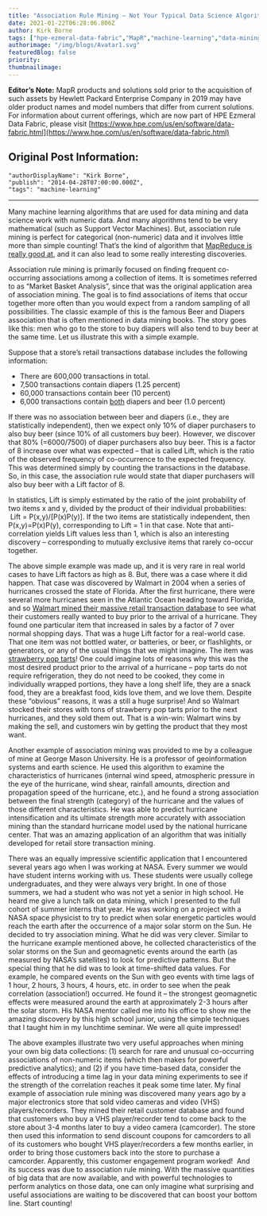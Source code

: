 ```yaml
---
title: "Association Rule Mining – Not Your Typical Data Science Algorithm"
date: 2021-01-22T06:28:06.806Z
author: Kirk Borne 
tags: ["hpe-ezmeral-data-fabric","MapR","machine-learning","data-mining", "data-scientist"]
authorimage: "/img/blogs/Avatar1.svg"
featuredBlog: false
priority:
thumbnailimage:
---
```

**Editor’s Note:** MapR products and solutions sold prior to the acquisition of such assets by Hewlett Packard Enterprise Company in 2019 may have older product names and model numbers that differ from current solutions. For information about current offerings, which are now part of HPE Ezmeral Data Fabric, please visit [https://www.hpe.com/us/en/software/data-fabric.html](https://www.hpe.com/us/en/software/data-fabric.html)

## Original Post Information:

```
"authorDisplayName": "Kirk Borne",
"publish": "2014-04-28T07:00:00.000Z",
"tags": "machine-learning"
```

---

Many machine learning algorithms that are used for data mining and data science work with numeric data. And many algorithms tend to be very mathematical (such as Support Vector Machines). But, association rule mining is perfect for categorical (non-numeric) data and it involves little more than simple counting! That’s the kind of algorithm that [MapReduce is really good at](http://codecapsule.com/2010/04/15/efficient-counting-mapreduce/), and it can also lead to some really interesting discoveries.

Association rule mining is primarily focused on finding frequent co-occurring associations among a collection of items. It is sometimes referred to as “Market Basket Analysis”, since that was the original application area of association mining. The goal is to find associations of items that occur together more often than you would expect from a random sampling of all possibilities. The classic example of this is the famous Beer and Diapers association that is often mentioned in data mining books. The story goes like this: men who go to the store to buy diapers will also tend to buy beer at the same time. Let us illustrate this with a simple example.   

Suppose that a store’s retail transactions database includes the following information:

*   There are 600,000 transactions in total.
*   7,500 transactions contain diapers (1.25 percent)
*   60,000 transactions contain beer (10 percent)
*   6,000 transactions contain <u>both</u> diapers and beer (1.0 percent)

If there was no association between beer and diapers (i.e., they are statistically independent), then we expect only 10% of diaper purchasers to also buy beer (since 10% of all customers buy beer). However, we discover that 80% (=6000/7500) of diaper purchasers also buy beer. This is a factor of 8 increase over what was expected – that is called Lift, which is the ratio of the observed frequency of co-occurrence to the expected frequency. This was determined simply by counting the transactions in the database. So, in this case, the association rule would state that diaper purchasers will also buy beer with a Lift factor of 8\.   

In statistics, Lift is simply estimated by the ratio of the joint probability of two items x and y, divided by the product of their individual probabilities:  Lift = P(x,y)/\[P(x)P(y)\]. If the two items are statistically independent, then P(x,y)=P(x)P(y), corresponding to Lift = 1 in that case. Note that anti-correlation yields Lift values less than 1, which is also an interesting discovery – corresponding to mutually exclusive items that rarely co-occur together.

The above simple example was made up, and it is very rare in real world cases to have Lift factors as high as 8\. But, there was a case where it did happen. That case was discovered by Walmart in 2004 when a series of hurricanes crossed the state of Florida. After the first hurricane, there were several more hurricanes seen in the Atlantic Ocean heading toward Florida, and so [Walmart mined their massive retail transaction database](http://www.nytimes.com/2004/11/14/business/yourmoney/14wal.html) to see what their customers really wanted to buy prior to the arrival of a hurricane. They found one particular item that increased in sales by a factor of 7 over normal shopping days. That was a huge Lift factor for a real-world case. That one item was not bottled water, or batteries, or beer, or flashlights, or generators, or any of the usual things that we might imagine. The item was [strawberry pop tarts](http://www.hurricaneville.com/pop_tarts.html)! One could imagine lots of reasons why this was the most desired product prior to the arrival of a hurricane – pop tarts do not require refrigeration, they do not need to be cooked, they come in individually wrapped portions, they have a long shelf life, they are a snack food, they are a breakfast food, kids love them, and we love them. Despite these “obvious” reasons, it was a still a huge surprise! And so Walmart stocked their stores with tons of strawberry pop tarts prior to the next hurricanes, and they sold them out. That is a win-win: Walmart wins by making the sell, and customers win by getting the product that they most want.

Another example of association mining was provided to me by a colleague of mine at George Mason University. He is a professor of geoinformation systems and earth science. He used this algorithm to examine the characteristics of hurricanes (internal wind speed, atmospheric pressure in the eye of the hurricane, wind shear, rainfall amounts, direction and propagation speed of the hurricane, etc.​), and he found a strong association between the final strength (category) of the hurricane and the values of those different characteristics. He was able to predict hurricane intensification and its ultimate strength more accurately with association mining than the standard hurricane model used by the national hurricane center. That was an amazing application of an algorithm that was initially developed for retail store transaction mining.

There was an equally impressive scientific application that I encountered several years ago when I was working at NASA. Every summer we would have student interns working with us. These students were usually college undergraduates, and they were always very bright. In one of those summers, we had a student who was not yet a senior in high school. He heard me give a lunch talk on data mining, which I presented to the full cohort of summer interns that year. He was working on a project with a NASA space physicist to try to predict when solar energetic particles would reach the earth after the occurrence of a major solar storm on the Sun. He decided to try association mining. What he did was very clever. Similar to the hurricane example mentioned above, he collected characteristics of the solar storms on the Sun and geomagnetic events around the earth (as measured by NASA’s satellites) to look for predictive patterns. But the special thing that he did was to look at time-shifted data values. For example, he compared events on the Sun with geo events with time lags of 1 hour, 2 hours, 3 hours, 4 hours, etc. in order to see when the peak correlation (association!) occurred. He found it – the strongest geomagnetic effects were measured around the earth at approximately 2-3 hours after the solar storm. His NASA mentor called me into his office to show me the amazing discovery by this high school junior, using the simple techniques that I taught him in my lunchtime seminar. We were all quite impressed!

The above examples illustrate two very useful approaches when mining your own big data collections: (1) search for rare and unusual co-occurring associations of non-numeric items (which then makes for powerful predictive analytics); and (2) if you have time-based data, consider the effects of introducing a time lag in your data mining experiments to see if the strength of the correlation reaches it peak some time later​. My final example of association rule mining was discovered many years ago by a major electronics store that sold video cameras and video (VHS) players/recorders. They mined their retail customer database and found that customers who buy a VHS player/recorder tend to come back to the store about 3-4 months later to buy a video camera (camcorder). The store then used this information to send discount coupons for camcorders to all of its customers who bought VHS player/recorders a few months earlier, in order to bring those customers back into the store to purchase a camcorder. Apparently, this customer engagement program worked!  And its success was due to association rule mining. With the massive quantities of big data that are now available, and with powerful technologies to perform analytics on those data, one can only imagine what surprising and useful associations are waiting to be discovered that can boost your bottom line. Start counting!
